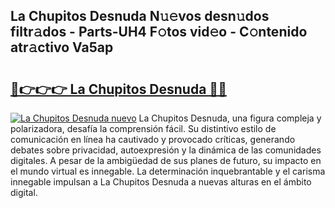 ## La Chupitos Desnuda N𝚞𝚎vos desn𝚞dos filtr𝚊dos - Parts-UH4 F𝚘tos vid𝚎o - C𝚘ntenido atr𝚊ctivo Va5ap

# <h2><a href="http://mbdmt2k.tromn.icu/?c=La+Chupitos+Desnuda">🔗👉👉👉 La Chupitos Desnuda 🔗🔗</a></h2>

[![La Chupitos Desnuda nuevo](https://i.imgur.com/pEAQMta.gif)](http://mbdmt2k.tromn.icu/?c=La+Chupitos+Desnuda)
La Chupitos Desnuda, una figura compleja y polarizadora, desafía la comprensión fácil. Su distintivo estilo de comunicación en línea ha cautivado y provocado críticas, generando debates sobre privacidad, autoexpresión y la dinámica de las comunidades digitales. A pesar de la ambigüedad de sus planes de futuro, su impacto en el mundo virtual es innegable. La determinación inquebrantable y el carisma innegable impulsan a La Chupitos Desnuda a nuevas alturas en el ámbito digital.
